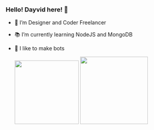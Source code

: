 ### Hello! Dayvid here! 👋


- 🎨 I’m Designer and Coder Freelancer
- 📚 I’m currently learning NodeJS and MongoDB
- 🤖 I like to make bots


  <img height="170em" src="https://github-readme-stats.vercel.app/api?username=Dayvid-san&show_icons=true&theme=tokyonight&include_all_commits=true&count_private=true"/>
  <img height="180em" src="https://github-readme-stats.vercel.app/api/top-langs/?username=Dayvid-san&layout=compact&langs_count=7&theme=tokyonight"/>


